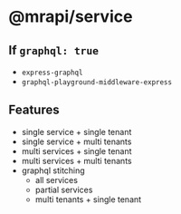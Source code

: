 # @mrapi/service

## If `graphql: true`

- `express-graphql`
- `graphql-playground-middleware-express`

## Features

- single service + single tenant
- single service + multi tenants
- multi services + single tenant
- multi services + multi tenants
- graphql stitching
  - all services
  - partial services
  - multi tenants + single tenant
